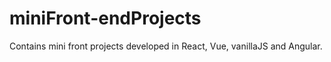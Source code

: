 # miniFront-endProjects
Contains mini front projects developed in React, Vue, vanillaJS and Angular.
